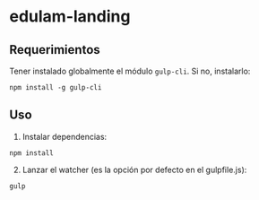 # edulam-landing

## Requerimientos
Tener instalado globalmente el módulo `gulp-cli`. Si no, instalarlo:
```
npm install -g gulp-cli
```

## Uso
1. Instalar dependencias:
```
npm install
```

2. Lanzar el watcher (es la opción por defecto en el gulpfile.js):
```
gulp
```
